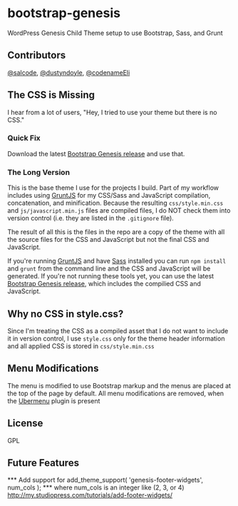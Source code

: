 bootstrap-genesis
=================
WordPress Genesis Child Theme setup to use Bootstrap, Sass, and Grunt


Contributors
----------------------------------
[@salcode](https://github.com/salcode), [@dustyndoyle](https://github.com/dustyndoyle), [@codenameEli](https://github.com/codenameeli)


The CSS is Missing
----------------------------------
I hear from a lot of users, "Hey, I tried to use your theme but there is no CSS."

### Quick Fix
Download the latest [Bootstrap Genesis release](https://github.com/salcode/bootstrap-genesis/releases) and use that.

### The Long Version
This is the base theme I use for the projects I build.  Part of my workflow includes using
[GruntJS](http://gruntjs.com/) for my CSS/Sass and JavaScript compilation, concatenation, and minification.
Because the resulting `css/style.min.css` and `js/javascript.min.js` files are compiled files, I do NOT
check them into version control (i.e. they are listed in the `.gitignore` file).

The result of all this is the files in the repo are a copy of the theme with all the source
files for the CSS and JavaScript but not the final CSS and JavaScript.

If you're running [GruntJS](http://gruntjs.com/) and have [Sass](http://sass-lang.com/)
installed you can run `npm install` and `grunt` from the command line and the
CSS and JavaScript will be generated.  If you're not running these tools yet,
you can use the latest
[Bootstrap Genesis release](https://github.com/salcode/bootstrap-genesis/releases),
which includes the compilied CSS and JavaScript.


Why no CSS in style.css?
----------------------------------
Since I'm treating the CSS as a compiled asset that I do not want to include it
in version control, I use `style.css` only for the theme header information and
all applied CSS is stored in `css/style.min.css`


Menu Modifications
----------------------------------
The menu is modified to use Bootstrap markup and the menus are placed at the top
of the page by default.
All menu modifications are removed, when the [Ubermenu](http://wpmegamenu.com/)
plugin is present


License
----------------------------------
GPL


Future Features
----------------------------------

*** Add support for add_theme_support( 'genesis-footer-widgets', num_cols ); ***
where num_cols is an integer like (2, 3, or 4)
http://my.studiopress.com/tutorials/add-footer-widgets/

